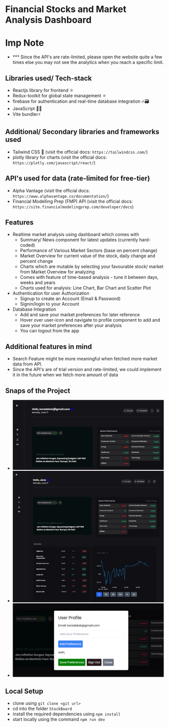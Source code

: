 # Financial Stocks and Market Analysis Dashboard
# Imp Note
- *** Since the API's are rate-limited, please open the website quite a few times else you may not see the analytics when you reach a specific limit.

## Libraries used/ Tech-stack
- Reactjs library for frontend ⚛️
- Redux-toolkit for global state management ⚛️
- firebase for authentication and real-time database integration 🔥🗃️
- JavaScript 🧑‍💻
- Vite bundler⚡

## Additional/ Secondary libraries and frameworks used
- Tailwind CSS 💨 (visit the official docs: `https://tailwindcss.com/`)
- plotly library for charts (visit the official docs: `https://plotly.com/javascript/react/`)

## API's used for data (rate-limited for free-tier)
- Alpha Vantage (visit the official docs: `https://www.alphavantage.co/documentation/`)
- Financial Modelling Prep (FMP) API (visit the official docs: `https://site.financialmodelingprep.com/developer/docs`)

## Features
- Realtime market analysis using dashboard which comes with
   - Summary/ News component for latest updates (currently hard-coded)
   - Performance of Various Market Sectors (base on percent change)
   - Market Overview for current value of the stock, daily change and percent change
   - Charts which are mutable by selecting your favourable stock/ market from Market Overview for analyzing
    - Comes with feature of time-based analysis - tune it between days, weeks and years
    - Charts used for analysis: Line Chart, Bar Chart and Scatter Plot
- Authentication for user Authorization
   - Signup to create an Account (Email & Password)
   - Signin/login to your Account
- Database Integration
   - Add and save your market preferences for later reference
   - Hover over user-icon and navigate to profile component to add and save your market preferences after your analysis
   - You can logout from the app

## Additional features in mind
- Search Feature might be more meaningful when fetched more market data from API. 
- Since the API's are of trial version and rate-limited, we could implement it in the future when we fetch more amount of data

## Snaps of the Project
- ![alt text](image.png)
- ![alt text](screencapture-localhost-5173-2024-06-17-14_14_41.png)
- ![alt text](image-1.png)

## Local Setup
- clone using `git clone <git url>`
- cd into the folder `StockBoard`
- install the required dependencies using `npm install`
- start locally using the command `npm run dev`



